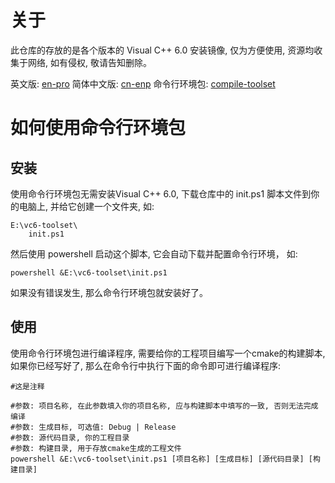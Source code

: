# 关于

此仓库的存放的是各个版本的 Visual C++ 6.0 安装镜像, 仅为方便使用, 资源均收集于网络, 如有侵权, 敬请告知删除。

英文版: [en-pro](https://github.com/kirino17/vc60/releases/tag/6.00)
简体中文版: [cn-enp](https://github.com/kirino17/vc60/releases/tag/6.01)
命令行环境包: [compile-toolset](https://github.com/kirino17/vc60/releases/tag/6.02)

# 如何使用命令行环境包

## 安装
使用命令行环境包无需安装Visual C++ 6.0, 下载仓库中的 init.ps1 脚本文件到你的电脑上, 并给它创建一个文件夹, 如:
```
E:\vc6-toolset\
    init.ps1
```

然后使用 powershell 启动这个脚本, 它会自动下载并配置命令行环境， 如:
```
powershell &E:\vc6-toolset\init.ps1
```

如果没有错误发生, 那么命令行环境包就安装好了。

## 使用
使用命令行环境包进行编译程序, 需要给你的工程项目编写一个cmake的构建脚本, 如果你已经写好了, 那么在命令行中执行下面的命令即可进行编译程序:
```
#这是注释

#参数: 项目名称, 在此参数填入你的项目名称, 应与构建脚本中填写的一致, 否则无法完成编译
#参数: 生成目标, 可选值: Debug | Release
#参数: 源代码目录, 你的工程目录
#参数: 构建目录, 用于存放cmake生成的工程文件
powershell &E:\vc6-toolset\init.ps1 [项目名称] [生成目标] [源代码目录] [构建目录]

```


